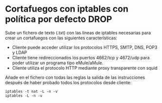 # Cortafuegos con iptables con política por defecto DROP

Sube un fichero de texto (.txt) con las líneas de iptables necesarias para crear un cortafuegos con las siguientes características:  

* Cliente puede acceder utilizar los protocolos HTTPS, SMTP, DNS, POP3 y LDAP
* Cliente tiene redireccionados los puertos 4662/tcp y 4672/udp para poder utilizar un programa tipo eMule/aMule.
* Cliente utiliza el protocolo HTTP mediante proxy transparente con squid

Añade en el fichero con todas las reglas la salida de las instrucciones después de haber probado todos los protocolos desde cliente:  
  
    iptables -t nat -L -n -v
    iptables -L -n -v
